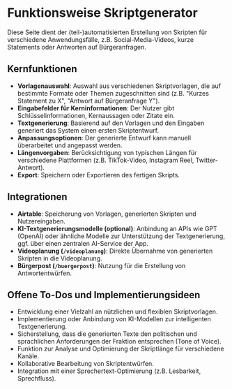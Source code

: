# Funktionsweise Skriptgenerator

Diese Seite dient der (teil-)automatisierten Erstellung von Skripten für verschiedene Anwendungsfälle, z.B. Social-Media-Videos, kurze Statements oder Antworten auf Bürgeranfragen.

## Kernfunktionen

- **Vorlagenauswahl**: Auswahl aus verschiedenen Skriptvorlagen, die auf bestimmte Formate oder Themen zugeschnitten sind (z.B. "Kurzes Statement zu X", "Antwort auf Bürgeranfrage Y").
- **Eingabefelder für Kerninformationen**: Der Nutzer gibt Schlüsselinformationen, Kernaussagen oder Zitate ein.
- **Textgenerierung**: Basierend auf den Vorlagen und den Eingaben generiert das System einen ersten Skriptentwurf.
- **Anpassungsoptionen**: Der generierte Entwurf kann manuell überarbeitet und angepasst werden.
- **Längenvorgaben**: Berücksichtigung von typischen Längen für verschiedene Plattformen (z.B. TikTok-Video, Instagram Reel, Twitter-Antwort).
- **Export**: Speichern oder Exportieren des fertigen Skripts.

## Integrationen

- **Airtable**: Speicherung von Vorlagen, generierten Skripten und Nutzereingaben.
- **KI-Textgenerierungsmodelle (optional)**: Anbindung an APIs wie GPT (OpenAI) oder ähnliche Modelle zur Unterstützung der Textgenerierung, ggf. über einen zentralen AI-Service der App.
- **Videoplanung (`/videoplanung`)**: Direkte Übernahme von generierten Skripten in die Videoplanung.
- **Bürgerpost (`/buergerpost`)**: Nutzung für die Erstellung von Antwortentwürfen.

## Offene To-Dos und Implementierungsideen

- Entwicklung einer Vielzahl an nützlichen und flexiblen Skriptvorlagen.
- Implementierung oder Anbindung von KI-Modellen zur intelligenten Textgenerierung.
- Sicherstellung, dass die generierten Texte den politischen und sprachlichen Anforderungen der Fraktion entsprechen (Tone of Voice).
- Funktion zur Analyse und Optimierung der Skriptlänge für verschiedene Kanäle.
- Kollaborative Bearbeitung von Skriptentwürfen.
- Integration mit einer Sprechertext-Optimierung (z.B. Lesbarkeit, Sprechfluss). 
